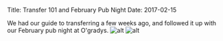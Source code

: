 Title: Transfer 101 and February Pub Night
Date: 2017-02-15

We had our guide to transferring a few weeks ago, and followed it up with our February pub night at O'gradys.
![alt]({filename}/images/2017/2017-02-03-transfer101.jpg)
![alt]({filename}/images/2017/pubnight-february.jpg)
